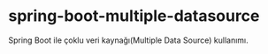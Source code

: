 # spring-boot-multiple-datasource
Spring Boot ile çoklu veri kaynağı(Multiple Data Source) kullanımı.